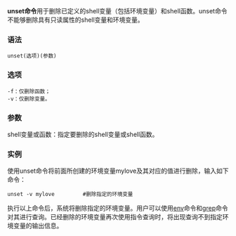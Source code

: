 **unset命令**用于删除已定义的shell变量（包括环境变量）和shell函数。unset命令不能够删除具有只读属性的shell变量和环境变量。

### 语法  

```
unset(选项)(参数)
```

### 选项  

```
-f：仅删除函数；
-v：仅删除变量。
```

### 参数  

shell变量或函数：指定要删除的shell变量或shell函数。

### 实例  

使用unset命令将前面所创建的环境变量mylove及其对应的值进行删除，输入如下命令：

```
unset -v mylove         #删除指定的环境变量
```

执行以上命令后，系统将删除指定的环境变量。用户可以使用[env](https://philipding.github.io/linux-command/env "env命令")命令和[grep](https://philipding.github.io/linux-command/grep "grep命令")命令对其进行查询。已经删除的环境变量再次使用指令查询时，将出现查询不到指定环境变量的输出信息。